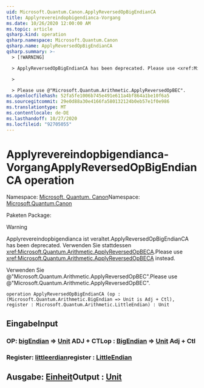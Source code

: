```yaml
---
uid: Microsoft.Quantum.Canon.ApplyReversedOpBigEndianCA
title: Applyrevereindopbigendianca-Vorgang
ms.date: 10/26/2020 12:00:00 AM
ms.topic: article
qsharp.kind: operation
qsharp.namespace: Microsoft.Quantum.Canon
qsharp.name: ApplyReversedOpBigEndianCA
qsharp.summary: >-
  > [!WARNING]

  > ApplyReversedOpBigEndianCA has been deprecated. Please use <xref:Microsoft.Quantum.Arithmetic.ApplyReversedOpBECA> instead.

  >

  > Please use @"Microsoft.Quantum.Arithmetic.ApplyReversedOpBEC".
ms.openlocfilehash: 52fa5fe1006b745e491e611a4bf864a1be10f6a5
ms.sourcegitcommit: 29e0d88a30e4166fa580132124b0eb57e1f0e986
ms.translationtype: MT
ms.contentlocale: de-DE
ms.lasthandoff: 10/27/2020
ms.locfileid: "92705055"
---
```

# <a name="applyreversedopbigendianca-operation"></a><span data-ttu-id="b5adf-102">Applyrevereindopbigendianca-Vorgang</span><span class="sxs-lookup"><span data-stu-id="b5adf-102">ApplyReversedOpBigEndianCA operation</span></span>

<span data-ttu-id="b5adf-103">Namespace: [Microsoft. Quantum. Canon](xref:Microsoft.Quantum.Canon)</span><span class="sxs-lookup"><span data-stu-id="b5adf-103">Namespace: [Microsoft.Quantum.Canon](xref:Microsoft.Quantum.Canon)</span></span>

<span data-ttu-id="b5adf-104">Paketen [](https://nuget.org/packages/)</span><span class="sxs-lookup"><span data-stu-id="b5adf-104">Package: [](https://nuget.org/packages/)</span></span>


> [!WARNING]
> <span data-ttu-id="b5adf-105">Applyrevereindopbigendianca ist veraltet.</span><span class="sxs-lookup"><span data-stu-id="b5adf-105">ApplyReversedOpBigEndianCA has been deprecated.</span></span> <span data-ttu-id="b5adf-106">Verwenden Sie stattdessen <xref:Microsoft.Quantum.Arithmetic.ApplyReversedOpBECA>.</span><span class="sxs-lookup"><span data-stu-id="b5adf-106">Please use <xref:Microsoft.Quantum.Arithmetic.ApplyReversedOpBECA> instead.</span></span>
>
> <span data-ttu-id="b5adf-107">Verwenden Sie @"Microsoft.Quantum.Arithmetic.ApplyReversedOpBEC".</span><span class="sxs-lookup"><span data-stu-id="b5adf-107">Please use @"Microsoft.Quantum.Arithmetic.ApplyReversedOpBEC".</span></span>



```qsharp
operation ApplyReversedOpBigEndianCA (op : (Microsoft.Quantum.Arithmetic.BigEndian => Unit is Adj + Ctl), register : Microsoft.Quantum.Arithmetic.LittleEndian) : Unit
```


## <a name="input"></a><span data-ttu-id="b5adf-108">Eingabe</span><span class="sxs-lookup"><span data-stu-id="b5adf-108">Input</span></span>

### <a name="op--bigendian--unit-adj--ctl"></a><span data-ttu-id="b5adf-109">OP: [bigEndian](xref:Microsoft.Quantum.Arithmetic.BigEndian) => [Unit](xref:microsoft.quantum.lang-ref.unit) ADJ + CTL</span><span class="sxs-lookup"><span data-stu-id="b5adf-109">op : [BigEndian](xref:Microsoft.Quantum.Arithmetic.BigEndian) => [Unit](xref:microsoft.quantum.lang-ref.unit) Adj + Ctl</span></span>




### <a name="register--littleendian"></a><span data-ttu-id="b5adf-110">Register: [littleerdian](xref:Microsoft.Quantum.Arithmetic.LittleEndian)</span><span class="sxs-lookup"><span data-stu-id="b5adf-110">register : [LittleEndian](xref:Microsoft.Quantum.Arithmetic.LittleEndian)</span></span>





## <a name="output--unit"></a><span data-ttu-id="b5adf-111">Ausgabe: [Einheit](xref:microsoft.quantum.lang-ref.unit)</span><span class="sxs-lookup"><span data-stu-id="b5adf-111">Output : [Unit](xref:microsoft.quantum.lang-ref.unit)</span></span>

